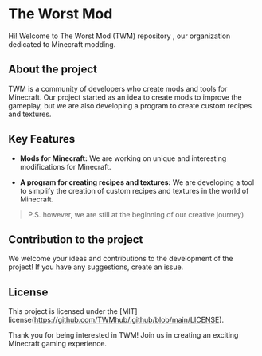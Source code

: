 # The Worst Mod 
Hi! Welcome to The Worst Mod (TWM) repository , our organization dedicated to Minecraft modding.

## About the project
TWM is a community of developers who create mods and tools for Minecraft. Our project started as an idea to create mods to improve the gameplay, but we are also developing a program to create custom recipes and textures.

## Key Features
- **Mods for Minecraft:** We are working on unique and interesting modifications for Minecraft.

- **A program for creating recipes and textures:** We are developing a tool to simplify the creation of custom recipes and textures in the world of Minecraft.

> P.S. however, we are still at the beginning of our creative journey)

## Contribution to the project
We welcome your ideas and contributions to the development of the project! If you have any suggestions, create an issue.

## License ##
This project is licensed under the [MIT] license(https://github.com/TWMhub/.github/blob/main/LICENSE).

Thank you for being interested in TWM! Join us in creating an exciting Minecraft gaming experience.


